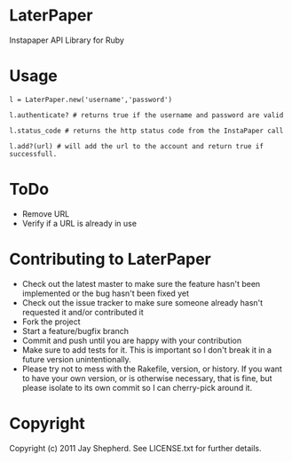 # LaterPaper

Instapaper API Library for Ruby

# Usage

    l = LaterPaper.new('username','password')
    
    l.authenticate? # returns true if the username and password are valid
    
    l.status_code # returns the http status code from the InstaPaper call
    
    l.add?(url) # will add the url to the account and return true if successfull.

# ToDo

* Remove URL
* Verify if a URL is already in use

# Contributing to LaterPaper
 
* Check out the latest master to make sure the feature hasn't been implemented or the bug hasn't been fixed yet
* Check out the issue tracker to make sure someone already hasn't requested it and/or contributed it
* Fork the project
* Start a feature/bugfix branch
* Commit and push until you are happy with your contribution
* Make sure to add tests for it. This is important so I don't break it in a future version unintentionally.
* Please try not to mess with the Rakefile, version, or history. If you want to have your own version, or is otherwise necessary, that is fine, but please isolate to its own commit so I can cherry-pick around it.

# Copyright

Copyright (c) 2011 Jay Shepherd. See LICENSE.txt for
further details.

